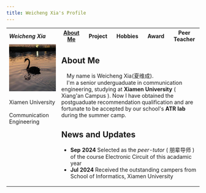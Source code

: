 ```yaml
---
title: Weicheng Xia's Profile
---
```

<div id='navbar' width='1920'>
  <table>
    <tr heigth='200'>
        <th width='520' align='left'><em>Weicheng Xia</em></th>
        <th width='280'><a text-decoration='None' href='WeichengXia.github.io' target='_blank'>About Me</a></th>
        <th width='280'>Project</th>
        <th width='280'>Hobbies</th>
        <th width='280'>Award</th>
        <th width='280'>Peer Teacher</th>
    </tr>
    <tr>
        <td align='left' valign='top'>
            <img src='picture/profilepic.jpg' width='480'></img><br><br>
            Xiamen University <br><br>
            Communication Engineering <br><br>
        </td>
        <td colspan='5' align='left' valign='top'>
            <h2>About Me</h2>
            <p>
              &emsp;My name is Weicheng Xia(夏维成).<br>
              &emsp;I'm a senior underguaduate in communication engineering, studying at <b>Xiamen University</b> ( Xiang'an Campus ). 
              Now I have obtained the postguaduate recommendation qualification and are fortunate to be accepted by
              our school's <b>ATR lab</b> during the summer camp.
            </p>
            <h2>News and Updates</h2>
            <ul>
              <li><b>Sep 2024</b> Selected as the <em>peer-tutor</em> ( 朋辈导师 ) of the course Electronic Circuit of this acadamic year</li>
              <li><b>Jul 2024</b> Received the outstanding campers from School of Informatics, Xiamen University</li>
            </ul>
        </td>
    </tr>
  </table>
</div>



